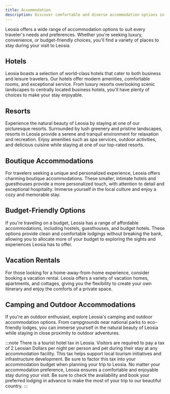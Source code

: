 ```yaml
---
title: Accommodation
description: Discover comfortable and diverse accommodation options in Leosia.
---
```


Leosia offers a wide range of accommodation options to suit every traveler's needs and preferences. Whether you're seeking luxury, convenience, or budget-friendly choices, you'll find a variety of places to stay during your visit to Leosia.

## Hotels

Leosia boasts a selection of world-class hotels that cater to both business and leisure travelers. Our hotels offer modern amenities, comfortable rooms, and exceptional service. From luxury resorts overlooking scenic landscapes to centrally located business hotels, you'll have plenty of choices to make your stay enjoyable.

## Resorts

Experience the natural beauty of Leosia by staying at one of our picturesque resorts. Surrounded by lush greenery and pristine landscapes, resorts in Leosia provide a serene and tranquil environment for relaxation and recreation. Enjoy amenities such as spa services, outdoor activities, and delicious cuisine while staying at one of our top-rated resorts.

## Boutique Accommodations

For travelers seeking a unique and personalized experience, Leosia offers charming boutique accommodations. These smaller, intimate hotels and guesthouses provide a more personalized touch, with attention to detail and exceptional hospitality. Immerse yourself in the local culture and enjoy a cozy and memorable stay.

## Budget-Friendly Options

If you're traveling on a budget, Leosia has a range of affordable accommodations, including hostels, guesthouses, and budget hotels. These options provide clean and comfortable lodgings without breaking the bank, allowing you to allocate more of your budget to exploring the sights and experiences Leosia has to offer.

## Vacation Rentals

For those looking for a home-away-from-home experience, consider booking a vacation rental. Leosia offers a variety of vacation homes, apartments, and cottages, giving you the flexibility to create your own itinerary and enjoy the comforts of a private space.

## Camping and Outdoor Accommodations

If you're an outdoor enthusiast, explore Leosia's camping and outdoor accommodation options. From campgrounds near national parks to eco-friendly lodges, you can immerse yourself in the natural beauty of Leosia while staying in close proximity to outdoor adventures.

:::note
 There is a tourist hotel tax in Leosia. Visitors are required to pay a tax of 2 Leosian Dollars per night per person and pet during their stay at any accommodation facility. This tax helps support local tourism initiatives and infrastructure development. Be sure to factor this tax into your accommodation budget when planning your trip to Leosia. No matter your accommodation preference, Leosia ensures a comfortable and enjoyable stay during your visit. Be sure to check the availability and book your preferred lodging in advance to make the most of your trip to our beautiful country.
:::